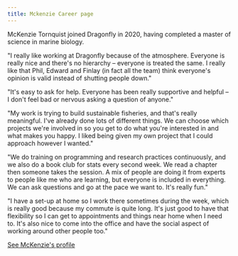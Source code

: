 ```yaml
---
title: Mckenzie Career page
---
```


McKenzie Tornquist joined Dragonfly in 2020, having completed a master of
science in marine biology.

"I really like working at Dragonfly because of the atmosphere. Everyone is
really nice and there's no hierarchy – everyone is treated the same. I really
like that Phil, Edward and Finlay (in fact all the team) think everyone's
opinion is valid instead of shutting people down."

"It's easy to ask for help. Everyone has been really supportive and helpful – I
don't feel bad or nervous asking a question of anyone."

"My work is trying to build sustainable fisheries, and that's really meaningful.
I've already done lots of different things. We can choose which projects we're
involved in so you get to do what you're interested in and what makes you happy.
I liked being given my own project that I could approach however I wanted."

"We do training on programming and research practices continuously, and we also do a book
club for stats every second week. We read a chapter then someone takes the
session. A mix of people are doing it from experts to people like me who are
learning, but everyone is included in everything. We can ask questions and go
at the pace we want to. It's really fun."

"I have a set-up at home so I work there sometimes during the week, which is
really good because my commute is quite long. It's just good to have that
flexibility so I can get to appointments and things near home when I need to.
It's also nice to come into the office and have the social aspect of working
around other people too."

[See McKenzie's profile](/people/tornquist-mckenzie.html)
